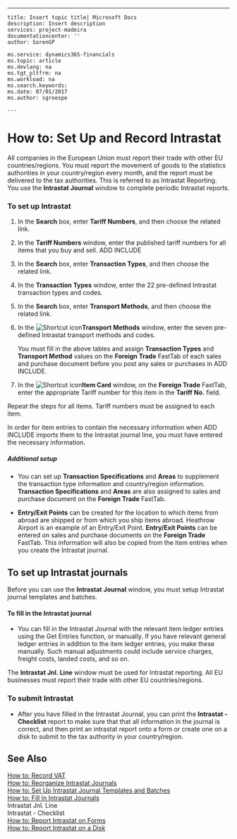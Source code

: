 ---
    title: Insert topic title| Microsoft Docs
    description: Insert description
    services: project-madeira
    documentationcenter: ''
    author: SorenGP

    ms.service: dynamics365-financials
    ms.topic: article
    ms.devlang: na
    ms.tgt_pltfrm: na
    ms.workload: na
    ms.search.keywords:
    ms.date: 07/01/2017
    ms.author: sgroespe

    ---
# How to: Set Up and Record Intrastat
All companies in the European Union must report their trade with other EU countries\/regions. You must report the movement of goods to the statistics authorities in your country\/region every month, and the report must be delivered to the tax authorities. This is referred to as Intrastat Reporting. You use the **Intrastat Journal** window to complete periodic Intrastat reports.  
  
### To set up Intrastat  
  
1.  In the **Search** box, enter **Tariff Numbers**, and then choose the related link.  
  
2.  In the **Tariff Numbers** window, enter the published tariff numbers for all items that you buy and sell. ADD INCLUDE<!--[!INCLUDE[bp_fieldhelp]()]-->  
  
3.  In the **Search** box, enter **Transaction Types**, and then choose the related link.  
  
4.  In the **Transaction Types** window, enter the 22 pre-defined Intrastat transaction types and codes.  
  
5.  In the **Search** box, enter **Transport Methods**, and then choose the related link.  
  
6.  In the ![Shortcut icon](../FullExperience/media/shortcutcoldicon.gif "shortcutColdIcon")**Transport Methods** window, enter the seven pre-defined Intrastat transport methods and codes.  
  
     You must fill in the above tables and assign **Transaction Types** and **Transport Method** values on the **Foreign Trade** FastTab of each sales and purchase document before you post any sales or purchases in ADD INCLUDE<!--[!INCLUDE[navnow](../../includes/navnow_md.md)]-->.  
  
7.  In the ![Shortcut icon](../FullExperience/media/shortcutcoldicon.gif "shortcutColdIcon")**Item Card** window, on the **Foreign Trade** FastTab, enter the appropriate Tariff number for this item in the **Tariff No.** field.  
  
 Repeat the steps for all items. Tariff numbers must be assigned to each item.  
  
 In order for item entries to contain the necessary information when ADD INCLUDE<!--[!INCLUDE[navnow](../../includes/navnow_md.md)]--> imports them to the Intrastat journal line, you must have entered the necessary information.  
  
##### Additional setup  
  
-   You can set up **Transaction Specifications** and **Areas** to supplement the transaction type information and country\/region information. **Transaction Specifications** and **Areas** are also assigned to sales and purchase document on the **Foreign Trade** FastTab.  
  
-   **Entry\/Exit Points** can be created for the location to which items from abroad are shipped or from which you ship items abroad. Heathrow Airport is an example of an Entry\/Exit Point. **Entry\/Exit Points** can be entered on sales and purchase documents on the **Foreign Trade** FastTab. This information will also be copied from the item entries when you create the Intrastat journal.  
  
## To set up Intrastat journals  
 Before you can use the **Intrastat Journal** window, you must setup Intrastat journal templates and batches.  
  
#### To fill in the Intrastat journal  
  
-   You can fill in the Intrastat Journal with the relevant item ledger entries using the Get Entries function, or manually. If you have relevant general ledger entries in addition to the item ledger entries, you make these manually. Such manual adjustments could include service charges, freight costs, landed costs, and so on.  
  
 The **Intrastat Jnl. Line** window must be used for Intrastat reporting. All EU businesses must report their trade with other EU countries\/regions.  
  
### To submit Intrastat  
  
-   After you have filled in the Intrastat Journal, you can print the **Intrastat - Checklist** report to make sure that that all information in the journal is correct, and then print an intrastat report onto a form or create one on a disk to submit to the tax authority in your country\/region.  
  
## See Also  
 [How to: Record VAT](../FullExperience/how-to-record-vat.md)   
 [How to: Reorganize Intrastat Journals](../FullExperience/how-to-reorganize-intrastat-journals.md)   
 [How to: Set Up Intrastat Journal Templates and Batches](../FullExperience/how-to-set-up-intrastat-journal-templates-and-batches.md)   
 [How to: Fill In Intrastat Journals](../FullExperience/how-to-fill-in-intrastat-journals.md)   
 Intrastat Jnl. Line   
 Intrastat - Checklist   
 [How to: Report Intrastat on Forms](../FullExperience/how-to-report-intrastat-on-forms.md)   
 [How to: Report Intrastat on a Disk](../FullExperience/how-to-report-intrastat-on-a-disk.md)